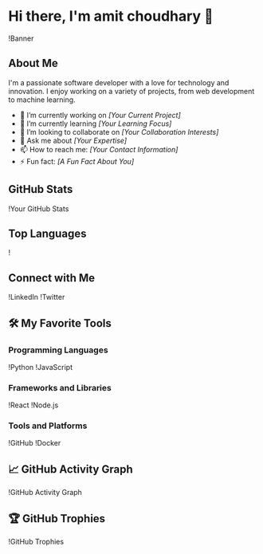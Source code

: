 # Hi there, I'm amit choudhary 👋

!Banner

## About Me
I'm a passionate software developer with a love for technology and innovation. I enjoy working on a variety of projects, from web development to machine learning.

- 🔭 I’m currently working on *[Your Current Project]*
- 🌱 I’m currently learning *[Your Learning Focus]*
- 👯 I’m looking to collaborate on *[Your Collaboration Interests]*
- 💬 Ask me about *[Your Expertise]*
- 📫 How to reach me: *[Your Contact Information]*
- ⚡ Fun fact: *[A Fun Fact About You]*

## GitHub Stats
!Your GitHub Stats

## Top Languages
!

## Connect with Me
!LinkedIn
!Twitter

## 🛠️ My Favorite Tools
### Programming Languages
!Python
!JavaScript

### Frameworks and Libraries
!React
!Node.js

### Tools and Platforms
!GitHub
!Docker

## 📈 GitHub Activity Graph
!GitHub Activity Graph

## 🏆 GitHub Trophies
!GitHub Trophies
